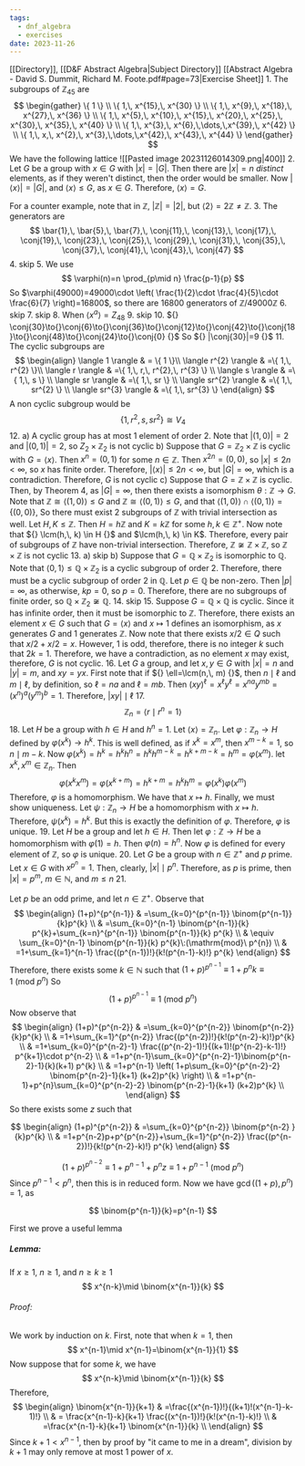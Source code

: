 ```yaml
---
tags:
  - dnf_algebra
  - exercises
date: 2023-11-26
---
```

[[Directory]], [[D&F Abstract Algebra|Subject Directory]]
[[Abstract Algebra - David S. Dummit, Richard M. Foote.pdf#page=73|Exercise Sheet]]
1. 
The subgroups of ${} \mathbb{Z}_{45} {}$ are 
$$
\begin{gather}
\{ 1 \} \\
\{ 1,\, x^{15},\, x^{30} \} \\
\{ 1,\, x^{9},\, x^{18},\, x^{27},\, x^{36} \} \\
\{ 1,\, x^{5},\, x^{10},\, x^{15},\, x^{20},\, x^{25},\, x^{30},\, x^{35},\, x^{40} \} \\
\{ 1,\, x^{3},\, x^{6},\,\dots,\,x^{39},\, x^{42} \} \\
\{ 1,\, x,\, x^{2},\, x^{3},\,\dots,\,x^{42},\, x^{43},\, x^{44} \}
\end{gather}
$$
We have the following lattice
![[Pasted image 20231126014309.png|400]]
2. 
Let $G$ be a group with ${} x \in G$ with ${} |x|=|G|$. Then there are $|x|=n$ *distinct* elements, as if they weren't distinct, then the order would be smaller. Now ${} |\langle x \rangle |=|G| {}$, and ${} \langle x \rangle \leq G$, as $x \in G.$ Therefore, ${} \langle x \rangle  {}=G$.

For a counter example, note that in $\mathbb{Z} {}$, ${} |\mathbb{Z}|=|2| {}$, but ${} \langle 2 \rangle =2\mathbb{Z}\neq \mathbb{Z} {}$.
3. 
The generators are 
$$
\bar{1},\, \bar{5},\, \bar{7},\, \conj{11},\, \conj{13},\, \conj{17},\,  \conj{19},\,  \conj{23},\, \conj{25},\, \conj{29},\, \conj{31},\, \conj{35},\, \conj{37},\, \conj{41},\, \conj{43},\, \conj{47}
$$
4. skip
5. 
We use
$$
\varphi(n)=n \prod_{p\mid n} \frac{p-1}{p}
$$
So $\varphi(49000)=49000\cdot \left( \frac{1}{2}\cdot \frac{4}{5}\cdot \frac{6}{7} \right)=16800$, so there are ${} 16800 {}$ generators of ${} \mathbb{Z} /49000\mathbb{Z}$
6. skip
7. skip
8. 
When ${} \langle x^{a} \rangle =Z_{48} {}$
9. skip
10. 
${} \conj{30}\to{}\conj{6}\to{}\conj{36}\to{}\conj{12}\to{}\conj{42}\to{}\conj{18}\to{}\conj{48}\to{}\conj{24}\to{}\conj{0} {}$
So ${} |\conj{30}|=9 {}$
11. 
The cyclic subgroups are
$$
\begin{align} 
\langle 1 \rangle  & = \{ 1 \}\\ 
\langle r^{2} \rangle  & =\{ 1,\, r^{2} \}\\
 \langle r \rangle  & =\{ 1,\, r,\, r^{2},\, r^{3} \}   \\
\langle s \rangle   & =\{ 1,\, s \} \\
\langle sr \rangle  & =\{ 1,\, sr \} \\
\langle sr^{2} \rangle  & =\{ 1,\, sr^{2} \} \\
\langle sr^{3} \rangle  & =\{ 1,\, sr^{3} \}
 \end{align}
$$
A non cyclic subgroup would be
$$
\{ 1,\, r^{2},\, s,\, sr^{2} \}\cong V_{4}
$$
12. 
a)
A cyclic group has at most $1$ element of order $2$. Note that ${} |(1,\, 0)|=2 {}$ and ${} |(0,\, 1)|=2 {}$, so ${} Z_{2} \times \mathbb{Z}_{2} {}$ is not cyclic
b)
Suppose that ${} G=\mathbb{Z}_{2} \times \mathbb{Z} {}$ is cyclic with ${} G=\langle x \rangle {}$. Then ${} x^{n}=(0,\, 1) {}$ for some ${} n \in \mathbb{Z}$. Then ${} x^{2n}=(0, 0) {}$, so $|x|\leq 2n<\infty$, so $x$ has finite order. Therefore, ${} |\langle x \rangle |\leq 2n<\infty {}$, but ${} |G|=\infty {}$, which is a contradiction. Therefore, $G$ is not cyclic
c)
Suppose that ${} G=\mathbb{Z} \times  \mathbb{Z} {}$ is cyclic. Then, by Theorem 4, as ${} |G|=\infty$, then there exists a isomorphism ${} \theta: \mathbb{Z} \to{}G {}$. Note that $\mathbb{Z}\cong \langle (1,\, 0) \rangle \leq G$ and $\mathbb{Z}\cong \langle (0,\, 1) \rangle \leq G {}$, and that ${} \langle (1,\, 0) \rangle \cap \langle (0,\, 1) \rangle =\{ (0,\, 0) \} {}$, So there must exist $2$ subgroups of $\mathbb{Z} {}$ with trivial intersection as well. Let ${} H,\,K\leq \mathbb{Z}$. Then ${} H=h\mathbb{Z} {}$ and ${} K=k\mathbb{Z}$ for some ${} h,\, k \in \mathbb{Z}^{+} {}$. Now note that ${} \lcm(h,\, k) \in H {}$ and $\lcm(h,\, k) \in K$. Therefore, every pair of subgroups of $\mathbb{Z} {}$ have non-trivial  intersection. Therefore, ${} \mathbb{Z}\not\cong \mathbb{Z} \times  \mathbb{Z}$, so ${} \mathbb{Z} \times  \mathbb{Z} {}$ is not cyclic
13. 
a) skip
b) 
Suppose that ${} G=\mathbb{Q} \times  \mathbb{Z}_{2} {}$ is isomorphic to $\mathbb{Q} {}$. Note that ${} \langle 0,\, 1 \rangle\leq \mathbb{Q} \times  \mathbb{Z}_{2}  {}$ is a cyclic subgroup of order 2. Therefore, there must be a cyclic subgroup of order $2$ in $\mathbb{Q}$. Let ${} p \in \mathbb{Q} {}$ be non-zero. Then ${} |p|=\infty {}$, as otherwise, ${} kp=0 {}$, so ${} p=0$. Therefore, there are no subgroups of finite order, so $\mathbb{Q} \times \mathbb{Z}_{2} \not\cong\mathbb{Q} {}$.
14. skip
15. 
Suppose $G=\mathbb{Q} \times  \mathbb{Q}$ is cyclic. Since it has infinite order, then it must be isomorphic to $\mathbb{Z} {}$. Therefore, there exists an element ${} x \in G {}$ such that ${} G=\langle x \rangle  {}$ and $x\mapsto 1 {}$ defines an isomorphism, as $x {}$ generates $G {}$ and $1 {}$ generates $\mathbb{Z} {}$. Now note that there exists ${} x /2\in Q {}$ such that $x / 2 +x /2=x$. However, $1 {}$ is odd, therefore, there is no integer ${} k$ such that ${} 2k=1 {}$. Therefore, we have a contradiction, as no element ${} x$ may exist, therefore, $G$ is not cyclic.
16. 
Let $G$ a group, and let ${} x,\, y \in G$ with ${} |x|=n {}$ and $|y|=m$, and ${} xy=yx {}$. First note that if ${} \ell=\lcm(n,\, m) {}$, then $n\mid \ell {}$ and $m\mid \ell {}$, by definition, so ${} \ell=na {}$ and ${} \ell=mb {}$. Then ${} (xy)^{\ell}=x^{\ell}y^{\ell}=x^{na}y^{mb}=(x^{n})^{a}(y^{m})^{b}=1 {}$. Therefore, ${} |xy| \mid \ell {}$
17. 
$${} \mathbb{Z}_{n}=\langle r \mid r^{n}=1 \rangle  {}$$
18. 
Let $H$ be a group with ${} h \in H {}$ and $h^{n}=1 {}$. Let ${} \langle x \rangle= \mathbb{Z}_{n}$. Let $\varphi:\mathbb{Z}_{n}\to{}H {}$ defined by ${} \varphi(x^{k})\to{}h^{k} {}$. This is well defined, as if ${} x^{k}=x^{m} {}$, then ${} x^{m-k}=1 {}$, so ${} n\mid m-k {}$. Now ${} \varphi(x^{k})=h^{k}=h^{k}h^{n}=h^{k}h^{m-k}=h^{k+m-k}=h^{m}=\varphi(x^{m})$. let ${} x^{k},\, x^{m} \in \mathbb{Z}_{n} {}$. Then 
$$
\varphi(x^{k}x^{m})=\varphi(x^{k+m})=h^{k+m}=h^{k}h^{m}=\varphi(x^{k})\varphi(x^{m})
$$
Therefore, $\varphi$ is a homomorphism. We have that $x\mapsto h$. Finally, we must show uniqueness. Let ${} \psi:\mathbb{Z}_{n}\to{}H {}$ be a homomorphism with $x\mapsto h$. Therefore, ${} \psi(x^{k})=h^{k}$. But this is exactly the definition of $\varphi$. Therefore, $\varphi$ is unique. 
19. 
Let $H$ be a group and let ${} h \in H$. Then let $\varphi: \mathbb{Z} \to{}H {}$ be a homomorphism with ${} \varphi(1)={}h {}$. Then $\varphi(n)=h^{n}$. Now $\varphi$ is defined for every element of $\mathbb{Z}$, so $\varphi$ is unique.
20. 
Let $G$ be a group with ${} n \in \mathbb{Z}^{+}$ and $p$ prime. Let ${} x \in G {}$ with ${} x^{p^{n}}=1 {}$. Then, clearly, ${} |x|\mid p^{n} {}$. Therefore, as $p {}$ is prime, then ${} |x|=p^{m} {}$, $m \in \mathbb{N}$, and $m\leq n {}$
21. 

Let ${} p$ be an odd prime, and let ${} n \in \mathbb{Z}^{+} {}$. Observe that
$$
\begin{align}
 (1+p)^{p^{n-1}} & =\sum_{k=0}^{p^{n-1}} \binom{p^{n-1}}{k}p^{k} \\
 & =\sum_{k=0}^{n-1} \binom{p^{n-1}}{k} p^{k}+\sum_{k=n}^{p^{n-1}} \binom{p^{n-1}}{k} p^{k} \\
 & \equiv \sum_{k=0}^{n-1} \binom{p^{n-1}}{k} p^{k}\:(\mathrm{mod}\  p^{n})  \\
 & =1+\sum_{k=1}^{n-1} \frac{(p^{n-1})!}{k!(p^{n-1}-k)!} p^{k} 
 \end{align}
$$
Therefore, there exists some ${} k \in \mathbb{N} {}$ such that ${} (1+p)^{p^{n-1}}\equiv 1+p^{n}k\equiv 1\:(\mathrm{mod}\  p^{n})  {}$
So
$$
(1+p)^{p^{n-1}}\equiv 1\:(\mathrm{mod}\  p^{n}) 
$$
Now observe that
$$
\begin{align}
 (1+p)^{p^{n-2}} & =\sum_{k=0}^{p^{n-2}} \binom{p^{n-2}}{k}p^{k} \\
 & =1+\sum_{k=1}^{p^{n-2}} \frac{(p^{n-2})!}{k!(p^{n-2}-k)!}p^{k} \\
 & =1+\sum_{k=0}^{p^{n-2}-1}  \frac{(p^{n-2}-1)!}{(k+1)!(p^{n-2}-k-1)!} p^{k+1}\cdot p^{n-2} \\
 & =1+p^{n-1}\sum_{k=0}^{p^{n-2}-1}\binom{p^{n-2}-1}{k}(k+1)  p^{k} \\
 & =1+p^{n-1} \left( 1+p\sum_{k=0}^{p^{n-2}-2} \binom{p^{n-2}-1}{k+1} (k+2)p^{k} \right) \\
 & =1+p^{n-1}+p^{n}\sum_{k=0}^{p^{n-2}-2} \binom{p^{n-2}-1}{k+1} (k+2)p^{k} \\
 \end{align}
$$
So there exists some $z {}$ such that

$$
\begin{align}
(1+p)^{p^{n-2}} & =\sum_{k=0}^{p^{n-2}} \binom{p^{n-2} }{k}p^{k} \\
 & =1+p^{n-2}p+p^{p^{n-2}}+\sum_{k=1}^{p^{n-2}} \frac{(p^{n-2})!}{k!(p^{n-2}-k)!} p^{k}
\end{align}
$$

$$
(1+p)^{p^{n-2}}\equiv 1+p^{n-1}+p^{n}z\equiv 1+p^{n-1} \:(\mathrm{mod}\  p^{n}) 
$$
Since ${} p^{n-1}<p^{n} {}$, then this is in reduced form.
Now we have ${} \gcd((1+p),\, p^{n})=1 {}$, as 

$$
\binom{p^{n-1}}{k}=p^{n-1}
$$

First we prove a useful lemma
##### Lemma:
If ${} x\geq 1 {}$, $n\geq 1 {}$, and ${} n\geq k\geq 1 {}$
$$
x^{n-k}\mid \binom{x^{n-1}}{k} 
$$
###### Proof:
We work by induction on $k {}$. First, note that when ${} k=1 {}$, then
$$
x^{n-1}\mid x^{n-1}=\binom{x^{n-1}}{1} 
$$
Now suppose that for some $k$, we have
$$
x^{n-k}\mid \binom{x^{n-1}}{k} 
$$
Therefore, 
$$
\begin{align}
\binom{x^{n-1}}{k+1}  & =\frac{(x^{n-1})!}{(k+1)!(x^{n-1}-k-1)!} \\
 & = \frac{x^{n-1}-k}{k+1} \frac{(x^{n-1})!}{k!(x^{n-1}-k)!} \\
 & =\frac{x^{n-1}-k}{k+1} \binom{x^{n-1}}{k} \\ 
\end{align}
$$
Since ${} k+1<x^{n-1}$, then by proof by "it came to me in a dream", division by $k+1 {}$ may only remove at most 1 power of ${} x {}$.